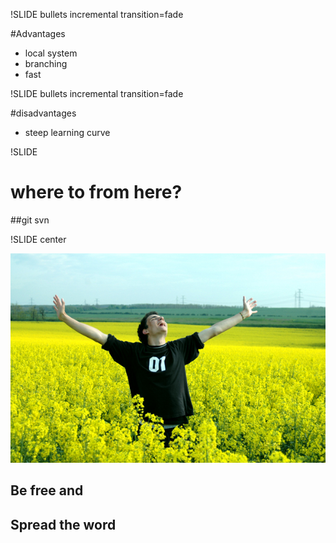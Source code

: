 !SLIDE bullets incremental transition=fade

#Advantages
* local system
* branching
* fast

!SLIDE bullets incremental transition=fade

#disadvantages
* steep learning curve

!SLIDE
# where to from here?
##git svn


!SLIDE center

![spread the word](be_free.jpg)
## Be free and
## Spread the word
 
